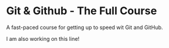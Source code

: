 # Git & Github - The Full Course

A fast-paced course for getting up to speed wit Git and GitHub.

I am also working on this line!